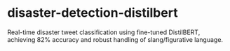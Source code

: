 # disaster-detection-distilbert
Real-time disaster tweet classification using fine-tuned DistilBERT, achieving 82% accuracy and robust handling of slang/figurative language.
